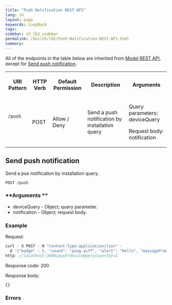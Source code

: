 ```yaml
---
title: "Push Notification REST API"
lang: zh
layout: page
keywords: LoopBack
tags:
sidebar: zh_lb2_sidebar
permalink: /doc/zh/lb2/Push-Notification-REST-API.html
summary:
---
```


All of the endpoints in the table below are inherited from [Model REST API](http://docs.strongloop.com/display/DOC/Model+REST+API), except for [Send push notification](/doc/{{page.lang}}/lb2/Push-Notification-REST-API.html).

<table>
  <tbody>
    <tr>
      <th>
        <p>URI Pattern</p>
      </th>
      <th>HTTP Verb</th>
      <th>Default Permission</th>
      <th>Description</th>
      <th>Arguments</th>
    </tr>
    <tr>
      <td>
        <p><code>/push</code></p>
        <p>&nbsp;</p>
      </td>
      <td>
        <p>POST</p>
      </td>
      <td>Allow / Deny</td>
      <td>
        <p>Send a push notification by installation query</p>
      </td>
      <td>
        <p>Query parameters: deviceQuery</p>
        <p>Request body: notification</p>
      </td>
    </tr>
  </tbody>
</table>

## Send push notification

Send a pus notification by installation query.

`POST /push`

### **Arguments **

*   deviceQuery - Object; query parameter.
*   notification - Object; request body.

### **Example**

Request: 

```js
curl - X POST - H "Content-Type:application/json" -
  d '{"badge" : 5, "sound": "ping.aiff", "alert": "Hello", "messageFrom": "Ray"}'
http: //localhost:3000/push?deviceQuery[userId]=1
```

Response code: 200

Response body:

`{}`

### **Errors**

